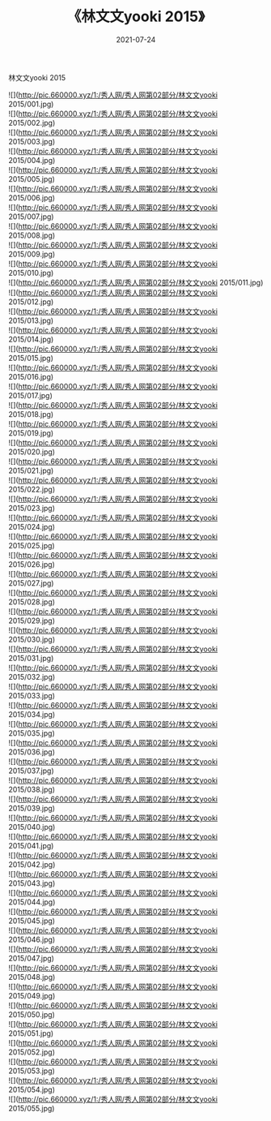 ﻿---
layout: post
title:  《林文文yooki 2015》
date:   2021-07-24
img: http://pic.660000.xyz/1:/秀人网/秀人网第02部分/林文文yooki 2015/000.jpg
categories: [美女, 清纯, 唯美]
---

林文文yooki 2015

  ![](http://pic.660000.xyz/1:/秀人网/秀人网第02部分/林文文yooki 2015/001.jpg) <br> ![](http://pic.660000.xyz/1:/秀人网/秀人网第02部分/林文文yooki 2015/002.jpg) <br> ![](http://pic.660000.xyz/1:/秀人网/秀人网第02部分/林文文yooki 2015/003.jpg) <br> ![](http://pic.660000.xyz/1:/秀人网/秀人网第02部分/林文文yooki 2015/004.jpg) <br> ![](http://pic.660000.xyz/1:/秀人网/秀人网第02部分/林文文yooki 2015/005.jpg) <br> ![](http://pic.660000.xyz/1:/秀人网/秀人网第02部分/林文文yooki 2015/006.jpg) <br> ![](http://pic.660000.xyz/1:/秀人网/秀人网第02部分/林文文yooki 2015/007.jpg) <br> ![](http://pic.660000.xyz/1:/秀人网/秀人网第02部分/林文文yooki 2015/008.jpg) <br> ![](http://pic.660000.xyz/1:/秀人网/秀人网第02部分/林文文yooki 2015/009.jpg) <br> ![](http://pic.660000.xyz/1:/秀人网/秀人网第02部分/林文文yooki 2015/010.jpg) <br> ![](http://pic.660000.xyz/1:/秀人网/秀人网第02部分/林文文yooki 2015/011.jpg) <br> ![](http://pic.660000.xyz/1:/秀人网/秀人网第02部分/林文文yooki 2015/012.jpg) <br> ![](http://pic.660000.xyz/1:/秀人网/秀人网第02部分/林文文yooki 2015/013.jpg) <br> ![](http://pic.660000.xyz/1:/秀人网/秀人网第02部分/林文文yooki 2015/014.jpg) <br> ![](http://pic.660000.xyz/1:/秀人网/秀人网第02部分/林文文yooki 2015/015.jpg) <br> ![](http://pic.660000.xyz/1:/秀人网/秀人网第02部分/林文文yooki 2015/016.jpg) <br> ![](http://pic.660000.xyz/1:/秀人网/秀人网第02部分/林文文yooki 2015/017.jpg) <br> ![](http://pic.660000.xyz/1:/秀人网/秀人网第02部分/林文文yooki 2015/018.jpg) <br> ![](http://pic.660000.xyz/1:/秀人网/秀人网第02部分/林文文yooki 2015/019.jpg) <br> ![](http://pic.660000.xyz/1:/秀人网/秀人网第02部分/林文文yooki 2015/020.jpg) <br> ![](http://pic.660000.xyz/1:/秀人网/秀人网第02部分/林文文yooki 2015/021.jpg) <br> ![](http://pic.660000.xyz/1:/秀人网/秀人网第02部分/林文文yooki 2015/022.jpg) <br> ![](http://pic.660000.xyz/1:/秀人网/秀人网第02部分/林文文yooki 2015/023.jpg) <br> ![](http://pic.660000.xyz/1:/秀人网/秀人网第02部分/林文文yooki 2015/024.jpg) <br> ![](http://pic.660000.xyz/1:/秀人网/秀人网第02部分/林文文yooki 2015/025.jpg) <br> ![](http://pic.660000.xyz/1:/秀人网/秀人网第02部分/林文文yooki 2015/026.jpg) <br> ![](http://pic.660000.xyz/1:/秀人网/秀人网第02部分/林文文yooki 2015/027.jpg) <br> ![](http://pic.660000.xyz/1:/秀人网/秀人网第02部分/林文文yooki 2015/028.jpg) <br> ![](http://pic.660000.xyz/1:/秀人网/秀人网第02部分/林文文yooki 2015/029.jpg) <br> ![](http://pic.660000.xyz/1:/秀人网/秀人网第02部分/林文文yooki 2015/030.jpg) <br> ![](http://pic.660000.xyz/1:/秀人网/秀人网第02部分/林文文yooki 2015/031.jpg) <br> ![](http://pic.660000.xyz/1:/秀人网/秀人网第02部分/林文文yooki 2015/032.jpg) <br> ![](http://pic.660000.xyz/1:/秀人网/秀人网第02部分/林文文yooki 2015/033.jpg) <br> ![](http://pic.660000.xyz/1:/秀人网/秀人网第02部分/林文文yooki 2015/034.jpg) <br> ![](http://pic.660000.xyz/1:/秀人网/秀人网第02部分/林文文yooki 2015/035.jpg) <br> ![](http://pic.660000.xyz/1:/秀人网/秀人网第02部分/林文文yooki 2015/036.jpg) <br> ![](http://pic.660000.xyz/1:/秀人网/秀人网第02部分/林文文yooki 2015/037.jpg) <br> ![](http://pic.660000.xyz/1:/秀人网/秀人网第02部分/林文文yooki 2015/038.jpg) <br> ![](http://pic.660000.xyz/1:/秀人网/秀人网第02部分/林文文yooki 2015/039.jpg) <br> ![](http://pic.660000.xyz/1:/秀人网/秀人网第02部分/林文文yooki 2015/040.jpg) <br> ![](http://pic.660000.xyz/1:/秀人网/秀人网第02部分/林文文yooki 2015/041.jpg) <br> ![](http://pic.660000.xyz/1:/秀人网/秀人网第02部分/林文文yooki 2015/042.jpg) <br> ![](http://pic.660000.xyz/1:/秀人网/秀人网第02部分/林文文yooki 2015/043.jpg) <br> ![](http://pic.660000.xyz/1:/秀人网/秀人网第02部分/林文文yooki 2015/044.jpg) <br> ![](http://pic.660000.xyz/1:/秀人网/秀人网第02部分/林文文yooki 2015/045.jpg) <br> ![](http://pic.660000.xyz/1:/秀人网/秀人网第02部分/林文文yooki 2015/046.jpg) <br> ![](http://pic.660000.xyz/1:/秀人网/秀人网第02部分/林文文yooki 2015/047.jpg) <br> ![](http://pic.660000.xyz/1:/秀人网/秀人网第02部分/林文文yooki 2015/048.jpg) <br> ![](http://pic.660000.xyz/1:/秀人网/秀人网第02部分/林文文yooki 2015/049.jpg) <br> ![](http://pic.660000.xyz/1:/秀人网/秀人网第02部分/林文文yooki 2015/050.jpg) <br> ![](http://pic.660000.xyz/1:/秀人网/秀人网第02部分/林文文yooki 2015/051.jpg) <br> ![](http://pic.660000.xyz/1:/秀人网/秀人网第02部分/林文文yooki 2015/052.jpg) <br> ![](http://pic.660000.xyz/1:/秀人网/秀人网第02部分/林文文yooki 2015/053.jpg) <br> ![](http://pic.660000.xyz/1:/秀人网/秀人网第02部分/林文文yooki 2015/054.jpg) <br> ![](http://pic.660000.xyz/1:/秀人网/秀人网第02部分/林文文yooki 2015/055.jpg) <br>
